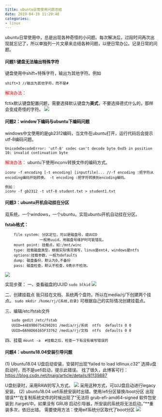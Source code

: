 ```yaml
---
title: ubuntu日常使用问题总结
date: 2019-04-19 11:29:48
categories:
- linux
---
```


ubuntu日常使用中，总是出现各种奇怪的小问题。每次解决后，过段时间再次出现就忘记了，所以单独列一片文章来总结各种问题，以便日常办公。记录日常的问题。

#### 问题1:键盘无法输出特殊字符
键盘使用中shift+特殊字符，输出为其他字符。例如
```
shift+3 //输出为其他字符，而不是#
```
<font color = #FF0000>解决办法：</font>

fctix默认键盘配置问题，需要选择默认键盘为**美式**，不要选择德式什么的，那样会变成奇怪的字符。
![](1.png)

#### 问题2：window下编码与ubuntu下编码问题
windows中文使用的是gb2312编码，当文件在ubuntu打开，运行代码后会提示utf-8编码问题。
```
UnicodeDecodeError: 'utf-8' codec can't decode byte 0xd5 in position 10: invalid continuation byte
```
<font color="#FF0000">解决办法：</font>
ubuntu下使用inconv转换文件的编码方式。
```
iconv -f encoding [-t encoding] [inputfile]... //-f encoding :把字符从encoding编码开始转换。 -t encoding :把字符转换到encoding编码。 

例如：
iconv -f gb2312 -t utf-8 student.txt > student1.txt
```
#### 问题3：ubuntu开机自动挂在分区
双系统，一个windows，一个ubuntu。实现ubuntu开机自动挂在分区。

**fstab格式：**
```
    file system: 分区定位，可以是磁盘号，或UUID  
                一般用uuid，用磁盘号维护时可能错乱。  
    mount point: 挂载点，如:/mnt/winc  
    type: 挂载磁盘类型，根据实际情况填写，linux是ext4, windows是ntfs  
    options:挂载参数，一般为defaults  
    dump: 磁盘备份，默认为0,不备份  
    pass: 磁盘检查，默认不检查，0表示不检测。  
```
![](2.png)

实现步骤：
一、查看磁盘的UUID
        `sudo blkid`
![](3.png)
                
二、创建挂载点
    我只挂在文档、系统两个盘符。所以在media/rj/下创建两个挂点。
    `sudo mkdir /home/rj/{系统,目录}`
    可根据自己的实际情况创建挂载点。
        
三、编辑/etc/fstab文件
```
   sudo gedit /etc/fstab
   UUID=44E89B6754290201 /media/rj/系统  ntfs  defaults 0 0
   UUID=0A9AD66165F33762 /media/rj/文档  ntfs  defaults 0 0
```
        
四、挂载
    `mount -a  #挂载之后，检查一下有没有编写错误的`        

#### 问题4：ubuntu18.04安装引导问题
(1) Ubuntu18.04 U盘启动安装，安装时出现“failed to load ldlinux.c32”
选择u盘启动时，而不是uefi启动，提示此错误。
找了很久，此博客可行：
https://blog.csdn.net/tnaig/article/details/81139887

U盘刻录时，采用RAW的写入方式。
![](4.png)
采用这种方式，可以U盘启动进行legacy安装。
(2) ubuntu18.04 uefi系统安装时出错。使用/efi分区替换/boot分区
出现错误**“在复制系统文件的时候出现了“无法将 grub-efi-amd64-signed 软件包安装到 /target/中。如果没有 GRUB 启动引导器，所安装的系统将无法启动。”**重装多次，依旧出错。
 需要使用方法：使用eif系统分区取代了boot分区
![](5.png)